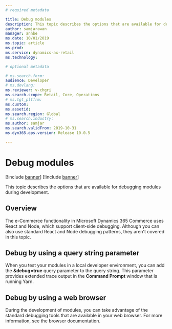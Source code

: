 ```yaml
---
# required metadata

title: Debug modules
description: This topic describes the options that are available for debugging modules during development.
author: samjarawan
manager: annbe
ms.date: 10/01/2019
ms.topic: article
ms.prod: 
ms.service: dynamics-ax-retail
ms.technology: 

# optional metadata

# ms.search.form: 
audience: Developer
# ms.devlang: 
ms.reviewer: v-chgri
ms.search.scope: Retail, Core, Operations
# ms.tgt_pltfrm: 
ms.custom: 
ms.assetid: 
ms.search.region: Global
# ms.search.industry: 
ms.author: samjar
ms.search.validFrom: 2019-10-31
ms.dyn365.ops.version: Release 10.0.5

---
```

# Debug modules

[!include [banner](../includes/preview-banner.md)]
[!include [banner](../includes/banner.md)]

This topic describes the options that are available for debugging modules during development.

## Overview

The e-Commerce functionality in Microsoft Dynamics 365 Commerce uses React and Node, which support client-side debugging. Although you can also use standard React and Node debugging patterns, they aren't covered in this topic.

## Debug by using a query string parameter

When you test your modules in a local developer environment, you can add the **&debug=true** query parameter to the query string. This parameter provides extended trace output in the **Command Prompt** window that is running Yarn.

## Debug by using a web browser

During the development of modules, you can take advantage of the standard debugging tools that are available in your web browser. For more information, see the browser documentation.
